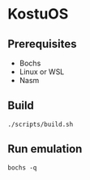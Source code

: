# KostuOS

## Prerequisites
- Bochs
- Linux or WSL
- Nasm

## Build
```./scripts/build.sh```

## Run emulation
```bochs -q```
